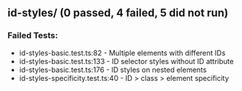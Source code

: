 
## id-styles/ (0 passed, 4 failed, 5 did not run)

### Failed Tests:
- id-styles-basic.test.ts:82 - Multiple elements with different IDs
- id-styles-basic.test.ts:133 - ID selector styles without ID attribute
- id-styles-basic.test.ts:176 - ID styles on nested elements
- id-styles-specificity.test.ts:40 - ID > class > element specificity
